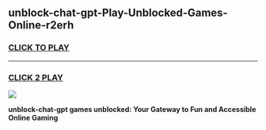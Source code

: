 
## unblock-chat-gpt-Play-Unblocked-Games-Online-r2erh
<h3>
<a href="https://premium76.site?title=unblock-chat-gpt&ref=25A">CLICK TO PLAY</a></h3>
<hr>

<h3>
<a href="https://premium76.site?title=unblock-chat-gpt&ref=25A">CLICK 2 PLAY</a>
  
</h3>

<a href="https://premium76.site?title=unblock-chat-gpt&ref=25A"><img src="https://clearcache.store/games.png"></a>


**unblock-chat-gpt games unblocked: Your Gateway to Fun and Accessible Online Gaming**
